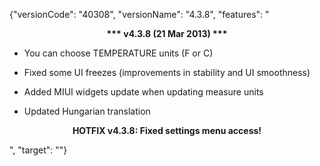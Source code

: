 ﻿{"versionCode": "40308", 
"versionName": "4.3.8", 
"features": "<center><strong>*** v4.3.8 (21 Mar 2013) ***</strong></center><p>
* You can choose TEMPERATURE units (F or C)<p>
* Fixed some UI freezes (improvements in stability and UI smoothness)<p>
* Added MIUI widgets update when updating measure units<p>
* Updated Hungarian translation<p>
<center><strong>HOTFIX v4.3.8: Fixed settings menu access!</strong></center><p>", 
"target": ""}
